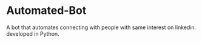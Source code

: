 # Automated-Bot
A bot that automates connecting with people with same interest on linkedin.
developed in Python.
